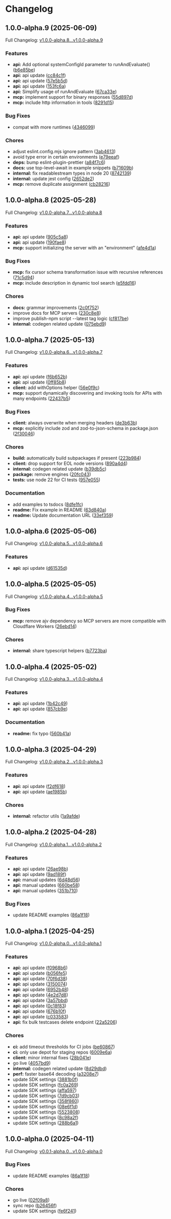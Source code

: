# Changelog

## 1.0.0-alpha.9 (2025-06-09)

Full Changelog: [v1.0.0-alpha.8...v1.0.0-alpha.9](https://github.com/scorecard-ai/scorecard-node/compare/v1.0.0-alpha.8...v1.0.0-alpha.9)

### Features

* **api:** Add optional systemConfigId parameter to runAndEvaluate() ([b6e85be](https://github.com/scorecard-ai/scorecard-node/commit/b6e85be53a905db8d11e6689b3cec282b8ce1849))
* **api:** api update ([cc84c1f](https://github.com/scorecard-ai/scorecard-node/commit/cc84c1f3e481124110878c89926f44d6c486ebf6))
* **api:** api update ([57e5b5d](https://github.com/scorecard-ai/scorecard-node/commit/57e5b5d63d695844737dc3a854a5e4eccf4e47fd))
* **api:** api update ([153fc6a](https://github.com/scorecard-ai/scorecard-node/commit/153fc6a455a64df0014d6ff087e833f6cb77912a))
* **api:** Simplify usage of runAndEvaluate ([67ca33e](https://github.com/scorecard-ai/scorecard-node/commit/67ca33e4936c678c1cdb591a820725a773efe2bf))
* **mcp:** implement support for binary responses ([55d897d](https://github.com/scorecard-ai/scorecard-node/commit/55d897d789bbb0d216a91ab26613cba80901de78))
* **mcp:** include http information in tools ([8291d15](https://github.com/scorecard-ai/scorecard-node/commit/8291d156b7c72188783a63a1495f6cd63eb3c9bc))


### Bug Fixes

* compat with more runtimes ([4346099](https://github.com/scorecard-ai/scorecard-node/commit/43460997d80f53d73b395105daf4a8a0f41e5055))


### Chores

* adjust eslint.config.mjs ignore pattern ([3ab4613](https://github.com/scorecard-ai/scorecard-node/commit/3ab46135ec7a7961f5c20e73b1fd7dd731690321))
* avoid type error in certain environments ([e79eeaf](https://github.com/scorecard-ai/scorecard-node/commit/e79eeafa2fd7d5bc5614b662b89656e4594df0d8))
* **deps:** bump eslint-plugin-prettier ([a84f7c6](https://github.com/scorecard-ai/scorecard-node/commit/a84f7c660580e5fd74b446a72eaf119ace665bfe))
* **docs:** use top-level-await in example snippets ([b71609b](https://github.com/scorecard-ai/scorecard-node/commit/b71609b7827c7cc95a7eb5833846f2d1635c5de9))
* **internal:** fix readablestream types in node 20 ([8742139](https://github.com/scorecard-ai/scorecard-node/commit/87421393e9decd4dbc9e76972b46d48b7035f021))
* **internal:** update jest config ([2652de2](https://github.com/scorecard-ai/scorecard-node/commit/2652de2211bbdc924d7450a61fe0aa94dd63b779))
* **mcp:** remove duplicate assignment ([cb28216](https://github.com/scorecard-ai/scorecard-node/commit/cb282169b15a31c095e07453d45ba1d9900640e4))

## 1.0.0-alpha.8 (2025-05-28)

Full Changelog: [v1.0.0-alpha.7...v1.0.0-alpha.8](https://github.com/scorecard-ai/scorecard-node/compare/v1.0.0-alpha.7...v1.0.0-alpha.8)

### Features

* **api:** api update ([905c5a8](https://github.com/scorecard-ai/scorecard-node/commit/905c5a8641ca77d5f2aa2641fc3e68fe0c2c7c44))
* **api:** api update ([190fae8](https://github.com/scorecard-ai/scorecard-node/commit/190fae88b84c78198ccb2cd6ddbb53080719e32f))
* **mcp:** support initializing the server with an "environment" ([afe4d1a](https://github.com/scorecard-ai/scorecard-node/commit/afe4d1ad6972cceeddcdbd817bcdc1a88f9cf488))


### Bug Fixes

* **mcp:** fix cursor schema transformation issue with recursive references ([71c5d94](https://github.com/scorecard-ai/scorecard-node/commit/71c5d943881cf7be9f8ead2627b0a0219a238623))
* **mcp:** include description in dynamic tool search ([e5fdd16](https://github.com/scorecard-ai/scorecard-node/commit/e5fdd16e7c25a01a89fddaf0c0952babf91ab8d7))


### Chores

* **docs:** grammar improvements ([2c0f752](https://github.com/scorecard-ai/scorecard-node/commit/2c0f75238923168e0647cc1bb8b36415d36a8d9e))
* improve docs for MCP servers ([230c8e8](https://github.com/scorecard-ai/scorecard-node/commit/230c8e898594a2d450660d6f7737a0ef3e4d8ba0))
* improve publish-npm script --latest tag logic ([cf817be](https://github.com/scorecard-ai/scorecard-node/commit/cf817be6ef6c5230ae018348da9dd59bcbebd04c))
* **internal:** codegen related update ([075ebd9](https://github.com/scorecard-ai/scorecard-node/commit/075ebd9f706885fd3a2de5b9136ca9a1c3cf9be9))

## 1.0.0-alpha.7 (2025-05-13)

Full Changelog: [v1.0.0-alpha.6...v1.0.0-alpha.7](https://github.com/scorecard-ai/scorecard-node/compare/v1.0.0-alpha.6...v1.0.0-alpha.7)

### Features

* **api:** api update ([f6b652b](https://github.com/scorecard-ai/scorecard-node/commit/f6b652b87630b2f306a2a4922205ca450b7eedb3))
* **api:** api update ([0ff85b8](https://github.com/scorecard-ai/scorecard-node/commit/0ff85b8ddc3005e50d04f620d44b0162fbd3fd94))
* **client:** add withOptions helper ([56e0f9c](https://github.com/scorecard-ai/scorecard-node/commit/56e0f9c32bf0130a7545f60dad6eed441f3866ad))
* **mcp:** support dynamically discovering and invoking tools for APIs with many endpoints ([22437b5](https://github.com/scorecard-ai/scorecard-node/commit/22437b5067e5f8fd7479034d6280f6fb49362c7f))


### Bug Fixes

* **client:** always overwrite when merging headers ([de3b63b](https://github.com/scorecard-ai/scorecard-node/commit/de3b63b99bcca80ac6e54d67ff0467fc5d615f73))
* **mcp:** explicitly include zod and zod-to-json-schema in package.json ([2f30046](https://github.com/scorecard-ai/scorecard-node/commit/2f3004614cbc35c7749390002af24b5beeae0909))


### Chores

* **build:** automatically build subpackages if present ([223b984](https://github.com/scorecard-ai/scorecard-node/commit/223b984ed430956069773e6f2f1a65aa6a609529))
* **client:** drop support for EOL node versions ([890a4d4](https://github.com/scorecard-ai/scorecard-node/commit/890a4d46be6e11c1b7506823dfc8a46d69083730))
* **internal:** codegen related update ([b39db5c](https://github.com/scorecard-ai/scorecard-node/commit/b39db5c8e5882fddf583fd622a95939a9548c128))
* **package:** remove engines ([20fc043](https://github.com/scorecard-ai/scorecard-node/commit/20fc043014fe172060b75cdc5410f7c06350a04b))
* **tests:** use node 22 for CI tests ([957e055](https://github.com/scorecard-ai/scorecard-node/commit/957e055f59ddba2e375f2ad45a18f561e454e56d))


### Documentation

* add examples to tsdocs ([8dfe1fc](https://github.com/scorecard-ai/scorecard-node/commit/8dfe1fce29d01af68f7980b49b6d59c108b246d6))
* **readme:** Fix example in README ([63d840a](https://github.com/scorecard-ai/scorecard-node/commit/63d840a49f0255bab4250dfb9357ec4486056528))
* **readme:** Update documentation URL ([33ef359](https://github.com/scorecard-ai/scorecard-node/commit/33ef359a0ae780960bb9d4e0c1e228f90f168f3f))

## 1.0.0-alpha.6 (2025-05-06)

Full Changelog: [v1.0.0-alpha.5...v1.0.0-alpha.6](https://github.com/scorecard-ai/scorecard-node/compare/v1.0.0-alpha.5...v1.0.0-alpha.6)

### Features

* **api:** api update ([d61535d](https://github.com/scorecard-ai/scorecard-node/commit/d61535d733f708ed0241a76d8b38003e61532204))

## 1.0.0-alpha.5 (2025-05-05)

Full Changelog: [v1.0.0-alpha.4...v1.0.0-alpha.5](https://github.com/scorecard-ai/scorecard-node/compare/v1.0.0-alpha.4...v1.0.0-alpha.5)

### Bug Fixes

* **mcp:** remove ajv dependency so MCP servers are more compatible with Cloudflare Workers ([26ebd14](https://github.com/scorecard-ai/scorecard-node/commit/26ebd140950781f0d5e428dd5dd572fe2c61af67))


### Chores

* **internal:** share typescript helpers ([b7723ba](https://github.com/scorecard-ai/scorecard-node/commit/b7723bab0eb095e9be8d616a8ce6a3e5596e5266))

## 1.0.0-alpha.4 (2025-05-02)

Full Changelog: [v1.0.0-alpha.3...v1.0.0-alpha.4](https://github.com/scorecard-ai/scorecard-node/compare/v1.0.0-alpha.3...v1.0.0-alpha.4)

### Features

* **api:** api update ([1b42c49](https://github.com/scorecard-ai/scorecard-node/commit/1b42c49f6895ec8055ccf588eab62bb7c098a3d8))
* **api:** api update ([857cb9e](https://github.com/scorecard-ai/scorecard-node/commit/857cb9e8f34f621c18407b79f669ad6591a145d3))


### Documentation

* **readme:** fix typo ([560b41a](https://github.com/scorecard-ai/scorecard-node/commit/560b41acab79e40f72b3de72e5f582bc057854fa))

## 1.0.0-alpha.3 (2025-04-29)

Full Changelog: [v1.0.0-alpha.2...v1.0.0-alpha.3](https://github.com/scorecard-ai/scorecard-node/compare/v1.0.0-alpha.2...v1.0.0-alpha.3)

### Features

* **api:** api update ([f2df618](https://github.com/scorecard-ai/scorecard-node/commit/f2df618954f039117d870cb6fa8734e62776a84f))
* **api:** api update ([ae1985b](https://github.com/scorecard-ai/scorecard-node/commit/ae1985bd513f02caf3382dd20acc63e4a6370b27))


### Chores

* **internal:** refactor utils ([1a9afde](https://github.com/scorecard-ai/scorecard-node/commit/1a9afde939ebbce8c434dd61bb4b1a733c61e00a))

## 1.0.0-alpha.2 (2025-04-28)

Full Changelog: [v1.0.0-alpha.1...v1.0.0-alpha.2](https://github.com/scorecard-ai/scorecard-node/compare/v1.0.0-alpha.1...v1.0.0-alpha.2)

### Features

* **api:** api update ([26ae98b](https://github.com/scorecard-ai/scorecard-node/commit/26ae98b91538ce727efd7288df80916704539d16))
* **api:** api update ([9ad189f](https://github.com/scorecard-ai/scorecard-node/commit/9ad189fda560264c0960fc75c9d9c8826c81009c))
* **api:** manual updates ([6d48d56](https://github.com/scorecard-ai/scorecard-node/commit/6d48d561d0890f007939fb06e866111a24e67be1))
* **api:** manual updates ([660be58](https://github.com/scorecard-ai/scorecard-node/commit/660be580e34deeb4e0ec6f682c8bd4303bd1dbb1))
* **api:** manual updates ([351b710](https://github.com/scorecard-ai/scorecard-node/commit/351b710742e4c13ae6ee91be2a742b9c20239bc5))


### Bug Fixes

* update README examples ([86a1f18](https://github.com/scorecard-ai/scorecard-node/commit/86a1f188ac1f99612255b67682009256fe388ac1))

## 1.0.0-alpha.1 (2025-04-25)

Full Changelog: [v1.0.0-alpha.0...v1.0.0-alpha.1](https://github.com/scorecard-ai/scorecard-node/compare/v1.0.0-alpha.0...v1.0.0-alpha.1)

### Features

* **api:** api update ([f0968b6](https://github.com/scorecard-ai/scorecard-node/commit/f0968b69700ec4a8058b516cf58897ef212514c2))
* **api:** api update ([b056fe5](https://github.com/scorecard-ai/scorecard-node/commit/b056fe595ba94de7267b4978dc1dc223d328ed9e))
* **api:** api update ([70f6d38](https://github.com/scorecard-ai/scorecard-node/commit/70f6d3866dcce23550b7765286a93df225dc566b))
* **api:** api update ([3150074](https://github.com/scorecard-ai/scorecard-node/commit/3150074e245f3f375a51f80912acf3bf6ef87c26))
* **api:** api update ([6952b48](https://github.com/scorecard-ai/scorecard-node/commit/6952b48af87c0c27fea668c2a110f2f9177c1d2d))
* **api:** api update ([4e2d7d8](https://github.com/scorecard-ai/scorecard-node/commit/4e2d7d8bf812491ca94adb4fc39c4cdaca118d52))
* **api:** api update ([3a57bbd](https://github.com/scorecard-ai/scorecard-node/commit/3a57bbd8e0ff7b553431819c141a82c7f2dc8104))
* **api:** api update ([0c18f83](https://github.com/scorecard-ai/scorecard-node/commit/0c18f8326fa85f2a14a996c330f496c367fa7c36))
* **api:** api update ([676b10f](https://github.com/scorecard-ai/scorecard-node/commit/676b10f7b89806e6fec4b29e3f9692e0bdef0583))
* **api:** api update ([c033583](https://github.com/scorecard-ai/scorecard-node/commit/c033583c79940151a8bfdbb02cef44e263715c5b))
* **api:** fix bulk testcases delete endpoint ([22a5206](https://github.com/scorecard-ai/scorecard-node/commit/22a5206d3a408dc3436b432d926b2d9298387d1e))


### Chores

* **ci:** add timeout thresholds for CI jobs ([be60867](https://github.com/scorecard-ai/scorecard-node/commit/be60867f34e9c551db0498af5a0f0d461a807027))
* **ci:** only use depot for staging repos ([6009e6a](https://github.com/scorecard-ai/scorecard-node/commit/6009e6ab7fd194f66ce990045e22922c12f90de2))
* **client:** minor internal fixes ([28b041e](https://github.com/scorecard-ai/scorecard-node/commit/28b041ef0610a90076088b0447fd5ba8b8b67919))
* go live ([4057bd9](https://github.com/scorecard-ai/scorecard-node/commit/4057bd9a512260710cd9cb6456175ebd6322964a))
* **internal:** codegen related update ([8d29dbd](https://github.com/scorecard-ai/scorecard-node/commit/8d29dbd1d0737b35bc41b5e17aabcbe3e8e0c899))
* **perf:** faster base64 decoding ([a3208e7](https://github.com/scorecard-ai/scorecard-node/commit/a3208e7461705c8525f4bf2bdf18d874266e85f9))
* update SDK settings ([3881b0f](https://github.com/scorecard-ai/scorecard-node/commit/3881b0f941193cdc7711606190d2072af858066a))
* update SDK settings ([fc0a269](https://github.com/scorecard-ai/scorecard-node/commit/fc0a269e21f52ba1dcc6f08df0e4f4c95b7e32a5))
* update SDK settings ([affa597](https://github.com/scorecard-ai/scorecard-node/commit/affa5972d77874a20cd6ccd9c7a538bdd865f453))
* update SDK settings ([7d9cb03](https://github.com/scorecard-ai/scorecard-node/commit/7d9cb03544331910b1973869575df2bb123a2385))
* update SDK settings ([358f860](https://github.com/scorecard-ai/scorecard-node/commit/358f86027f87953c19ee5ff9dd6d00f99407ce1a))
* update SDK settings ([08e6f1d](https://github.com/scorecard-ai/scorecard-node/commit/08e6f1d25f1f379ab8ff7083fad9d57ed6cedfc4))
* update SDK settings ([5523808](https://github.com/scorecard-ai/scorecard-node/commit/55238082ca6d74ee46191fe1190155c11fbfe2a7))
* update SDK settings ([8c98a2f](https://github.com/scorecard-ai/scorecard-node/commit/8c98a2f036724a0208106988465eafb1be898351))
* update SDK settings ([288b6a1](https://github.com/scorecard-ai/scorecard-node/commit/288b6a16de6cf78b888420225b6b6b220c44d356))

## 1.0.0-alpha.0 (2025-04-11)

Full Changelog: [v0.0.1-alpha.0...v1.0.0-alpha.0](https://github.com/scorecard-ai/scorecard-node/compare/v0.0.1-alpha.0...v1.0.0-alpha.0)

### Bug Fixes

* update README examples ([86a1f18](https://github.com/scorecard-ai/scorecard-node/commit/86a1f188ac1f99612255b67682009256fe388ac1))


### Chores

* go live ([02f09a8](https://github.com/scorecard-ai/scorecard-node/commit/02f09a8378c8b08d8b805500dbfcc3d3167067cc))
* sync repo ([b26456f](https://github.com/scorecard-ai/scorecard-node/commit/b26456fabe267c35e206d4340d059d4f5f0f9a4b))
* update SDK settings ([fe6f241](https://github.com/scorecard-ai/scorecard-node/commit/fe6f241fcc96af91638fb176491d6187155d0894))
